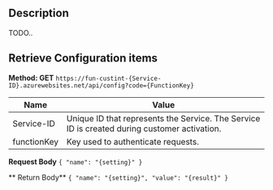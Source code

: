 ## Description
TODO.. 

## Retrieve Configuration items 
**Method: GET**
`https://fun-custint-{Service-ID}.azurewebsites.net/api/config?code={FunctionKey}`

|Name          |Value        |
|-------------|------------|
|Service-ID   |Unique ID that represents the Service. The Service ID is created during customer activation. |
|functionKey| Key used to authenticate requests. | 

**Request Body**
`{ "name": "{setting}" }`

** Return Body**
`{ "name": "{setting}", "value": "{result}" }`
